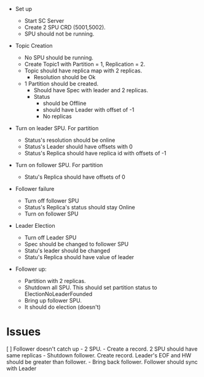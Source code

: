 * Set up

    - Start SC Server
    - Create 2 SPU CRD (5001,5002).
    - SPU should not be running.


* Topic Creation
  - No SPU should be running.
  - Create Topic1 with Partition = 1, Replication = 2.
  - Topic should have replica map with 2 replicas.
    - Resolution should be Ok
  - 1 Partition should be created.
    - Should have Spec with leader and 2 replicas.
    - Status 
      - should be Offline
      - should have Leader with offset of -1
      - No replicas

* Turn on leader SPU.  For partition
  - Status's resolution should be online
  - Status's Leader should have offsets with 0
  - Status's Replica should have replica id with offsets of -1

* Turn on follower SPU.  For partition
  - Statu's Replica should have offsets of 0


* Follower failure
  - Turn off follower SPU
  - Status's Replica's status should stay Online
  - Turn on follower SPU

* Leader Election
  - Turn off Leader SPU
  - Spec should be changed to follower SPU
  - Statu's leader should be changed
  - Statu's Replica should have value of leader

* Follower up:
  - Partition with 2 replicas.
  - Shutdown all SPU. This should set partition status to ElectionNoLeaderFounded
  - Bring up follower SPU.
  - It should do election (doesn't)

# Issues
[ ] Follower doesn't catch up
    - 2 SPU.
    - Create a record.  2 SPU should have same replicas
    - Shutdown follower.  Create record.  Leader's EOF and HW should be greater than follower.
    - Bring back follower.  Follower should sync with Leader



